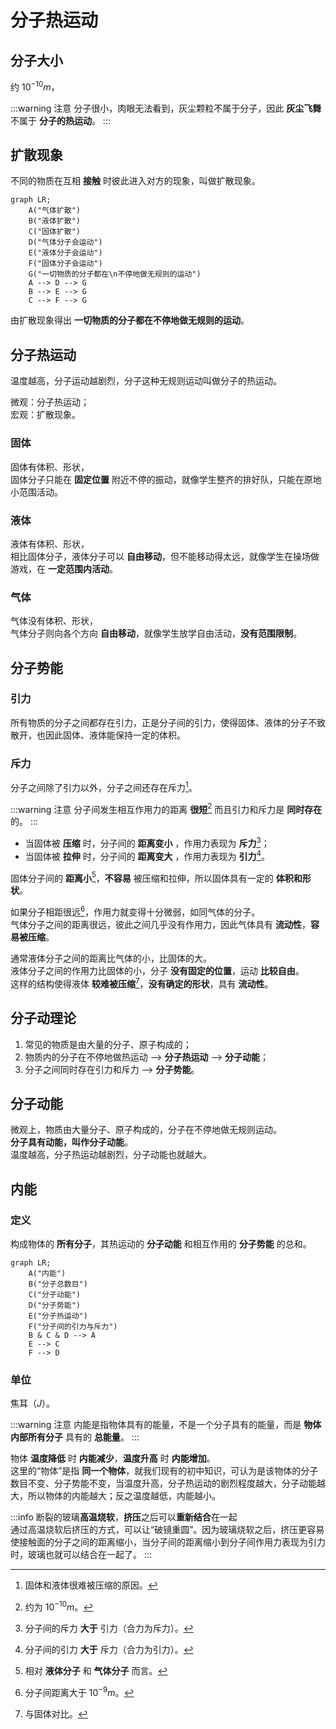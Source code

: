 # 分子热运动

## 分子大小

约 $10^{-10}m$，

:::warning 注意
分子很小，肉眼无法看到，灰尘颗粒不属于分子，因此 **灰尘飞舞** 不属于 **分子的热运动**。
:::

## 扩散现象

不同的物质在互相 **接触** 时彼此进入对方的现象，叫做扩散现象。

```mermaid
graph LR;
	A("气体扩散")
	B("液体扩散")
	C("固体扩散")
	D("气体分子会运动")
	E("液体分子会运动")
	F("固体分子会运动")
	G("一切物质的分子都在\n不停地做无规则的运动")
    A --> D --> G
    B --> E --> G
    C --> F --> G
```

由扩散现象得出 **一切物质的分子都在不停地做无规则的运动**。

## 分子热运动

温度越高，分子运动越剧烈，分子这种无规则运动叫做分子的热运动。

微观：分子热运动；  
宏观：扩散现象。

### 固体

固体有体积、形状，  
固体分子只能在 **固定位置** 附近不停的振动，就像学生整齐的排好队，只能在原地小范围活动。

### 液体

液体有体积、形状，  
相比固体分子，液体分子可以 **自由移动**，但不能移动得太远，就像学生在操场做游戏，在 **一定范围内活动**。

### 气体

气体没有体积、形状，  
气体分子则向各个方向 **自由移动**，就像学生放学自由活动，**没有范围限制**。

## 分子势能

### 引力

所有物质的分子之间都存在引力，正是分子间的引力，使得固体、液体的分子不致散开，也因此固体、液体能保持一定的体积。

### 斥力

分子之间除了引力以外，分子之间还存在斥力[^1]。

:::warning 注意
分子间发生相互作用力的距离 **很短**[^2] 而且引力和斥力是 **同时存在** 的。
:::

- 当固体被 **压缩** 时，分子间的 **距离变小** ，作用力表现为 **斥力**[^3]；
- 当固体被 **拉伸** 时，分子间的 **距离变大** ，作用力表现为 **引力**[^4]。

固体分子间的 **距离小**[^5]，**不容易** 被压缩和拉伸，所以固体具有一定的 **体积和形状**。

如果分子相距很远[^6]，作用力就变得十分微弱，如同气体的分子。  
气体分子之间的距离很远，彼此之间几乎没有作用力，因此气体具有 **流动性**，**容易被压缩**。

通常液体分子之间的距离比气体的小，比固体的大。  
液体分子之间的作用力比固体的小，分子 **没有固定的位置**，运动 **比较自由**。  
这样的结构使得液体 **较难被压缩**[^7]，**没有确定的形状**，具有 **流动性**。

## 分子动理论

1. 常见的物质是由大量的分子、原子构成的；
2. 物质内的分子在不停地做热运动 --> **分子热运动** --> **分子动能**；
3. 分子之间同时存在引力和斥力 --> **分子势能**。

[^1]: 固体和液体很难被压缩的原因。

[^2]: 约为 $10^{-10}m$。

[^3]: 分子间的斥力 **大于** 引力（合力为斥力）。

[^4]: 分子间的引力 **大于** 斥力（合力为引力）。

[^5]: 相对 **液体分子** 和 **气体分子** 而言。

[^6]: 分子间距离大于 $10^{-9}m$。

[^7]: 与固体对比。

## 分子动能

微观上，物质由大量分子、原子构成的，分子在不停地做无规则运动。  
**分子具有动能，叫作分子动能**。  
温度越高，分子热运动越剧烈，分子动能也就越大。

## 内能

### 定义

构成物体的 **所有分子**，其热运动的 **分子动能** 和相互作用的 **分子势能** 的总和。

```mermaid
graph LR;
	A("内能")
	B("分子总数目")
	C("分子动能")
	D("分子势能")
	E("分子热运动")
	F("分子间的引力与斥力")
    B & C & D --> A
    E --> C
    F --> D
```

### 单位

焦耳（$J$）。

:::warning 注意
内能是指物体具有的能量，不是一个分子具有的能量，而是 **物体内部所有分子** 具有的 **总能量**。
:::

物体 **温度降低** 时 **内能减少**，**温度升高** 时 **内能增加**。  
这里的“物体”是指 **同一个物体**，就我们现有的初中知识，可认为是该物体的分子数目不变、分子势能不变，当温度升高，分子热运动的剧烈程度越大，分子动能越大，所以物体的内能越大；反之温度越低，内能越小。

:::info
断裂的玻璃**高温烧软**，**挤压**之后可以**重新结合**在一起  
通过高温烧软后挤压的方式，可以让“破镜重圆”。因为玻璃烧软之后，挤压更容易使接触面的分子之间的距离缩小，当分子间的距离缩小到分子间作用力表现为引力时，玻璃也就可以结合在一起了。
:::
